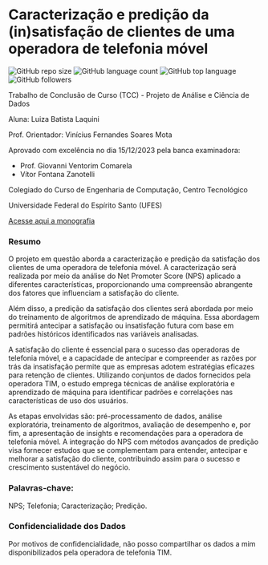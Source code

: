 # Caracterização e predição da (in)satisfação de clientes de uma operadora de telefonia móvel

![GitHub repo size](https://img.shields.io/github/repo-size/luizalaquini/NPS-Analysis-plus-Detractors-Prediction)
![GitHub language count](https://img.shields.io/github/languages/count/luizalaquini/NPS-Analysis-plus-Detractors-Prediction)
![GitHub top language](https://img.shields.io/github/languages/top/luizalaquini/NPS-Analysis-plus-Detractors-Prediction)
![GitHub followers](https://img.shields.io/github/followers/luizalaquini?label=Follow&style=social)

Trabalho de Conclusão de Curso (TCC) - Projeto de Análise e Ciência de Dados

Aluna: Luiza Batista Laquini

Prof. Orientador: Vinícius Fernandes Soares Mota

Aprovado com excelência no dia 15/12/2023 pela banca examinadora:
- Prof. Giovanni Ventorim Comarela
- Vítor Fontana Zanotelli

Colegiado do Curso de Engenharia de Computação, Centro Tecnológico

Universidade Federal do Espírito Santo (UFES)

[Acesse aqui a monografia](http://www.inf.ufes.br/~vinicius.mota/docs/2023-2-PG2-Luiza_Batista_Laquini.pdf)

### Resumo

O projeto em questão aborda a caracterização e predição da satisfação dos clientes de uma operadora de telefonia móvel. A caracterização será realizada por meio da análise do Net Promoter Score (NPS) aplicado a diferentes características, proporcionando uma compreensão abrangente dos fatores que influenciam a satisfação do cliente.

Além disso, a predição da satisfação dos clientes será abordada por meio do treinamento de algoritmos de aprendizado de máquina. Essa abordagem permitirá antecipar a satisfação ou insatisfação futura com base em padrões históricos identificados nas variáveis analisadas.

A satisfação do cliente é essencial para o sucesso das operadoras de telefonia móvel, e a capacidade de antecipar e compreender as razões por trás da insatisfação permite que as empresas adotem estratégias eficazes para retenção de clientes. Utilizando conjuntos de dados fornecidos pela operadora TIM, o estudo emprega técnicas de análise exploratória e aprendizado de máquina para identificar padrões e correlações nas características de uso dos usuários.

As etapas envolvidas são: pré-processamento de dados, análise exploratória, treinamento de algoritmos, avaliação de desempenho e, por fim, a apresentação de insights e
recomendações para a operadora de telefonia móvel. A integração do NPS com métodos avançados de predição visa fornecer estudos que se complementam para entender, antecipar e melhorar a satisfação do cliente, contribuindo assim para o sucesso e crescimento sustentável do negócio.

### Palavras-chave: 
NPS; Telefonia; Caracterização; Predição.

### Confidencialidade dos Dados

Por motivos de confidencialidade, não posso compartilhar os dados a mim disponibilizados pela operadora de telefonia TIM.
